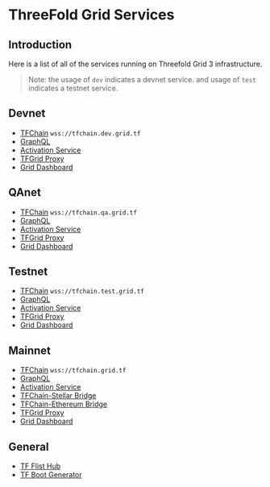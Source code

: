 <h1> ThreeFold Grid Services </h1>



## Introduction

Here is a list of all of the services running on Threefold Grid 3 infrastructure.

> Note: the usage of `dev` indicates a devnet service.
> and usage of `test` indicates a testnet service.

## Devnet

- [TFChain](https://polkadot.js.org/apps/?rpc=wss%3A%2F%2F/tfchain.dev.grid.tf#/explorer) `wss://tfchain.dev.grid.tf`
- [GraphQL](https://graphql.dev.grid.tf/graphql)
- [Activation Service](https://activation.dev.grid.tf/activation/)
- [TFGrid Proxy](https://gridproxy.dev.grid.tf)
- [Grid Dashboard](https://dashboard.dev.grid.tf)


## QAnet

- [TFChain](https://polkadot.js.org/apps/?rpc=wss%3A%2F%2F/tfchain.qa.grid.tf#/explorer) `wss://tfchain.qa.grid.tf`
- [GraphQL](https://graphql.qa.grid.tf/graphql)
- [Activation Service](https://activation.qa.grid.tf/activation/)
- [TFGrid Proxy](https://gridproxy.qa.grid.tf)
- [Grid Dashboard](https://dashboard.qa.grid.tf)

## Testnet

- [TFChain](https://polkadot.js.org/apps/?rpc=wss%3A%2F%2F/tfchain.test.grid.tf#/explorer) `wss://tfchain.test.grid.tf`
- [GraphQL](https://graphql.test.grid.tf/graphql)
- [Activation Service](https://activation.test.grid.tf/activation/)
- [TFGrid Proxy](https://gridproxy.test.grid.tf)
- [Grid Dashboard](https://dashboard.test.grid.tf)

## Mainnet

- [TFChain](https://polkadot.js.org/apps/?rpc=wss%3A%2F%2F/tfchain.grid.tf#/explorer) `wss://tfchain.grid.tf`
- [GraphQL](https://graphql.grid.tf/graphql)
- [Activation Service](https://activation.grid.tf/activation/)
- [TFChain-Stellar Bridge](https://bridge.bsc.threefold.io/)
- [TFChain-Ethereum Bridge](https://bridge.eth.threefold.io/)
- [TFGrid Proxy](https://gridproxy.grid.tf)
- [Grid Dashboard](https://dashboard.grid.tf)

## General

- [TF Flist Hub](../../../developers/flist/flist_hub/zos_hub.md)
- [TF Boot Generator](../../../dashboard/farms/node_installer.md)